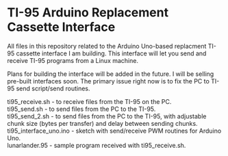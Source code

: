 # TI-95 Arduino Replacement Cassette Interface

All files in this repository related to the Arduino Uno-based replacment TI-95 cassette interface I am building. This interface will let you send and receive TI-95 programs from a Linux machine.

Plans for building the interface will be added in the future. I will be selling pre-built interfaces soon. The primary issue right now is to fix the PC to TI-95 send script/send routines.

ti95_receive.sh - to receive files from the TI-95 on the PC.  
ti95_send.sh - to send files from the PC to the TI-95.  
ti95_send_2.sh - to send files from the PC to the TI-95, with adjustable chunk size (bytes per transfer) and delay between sending chunks.  
ti95_interface_uno.ino - sketch with send/receive PWM routines for Arduino Uno.  
lunarlander.95 - sample program received with ti95_receive.sh.  
